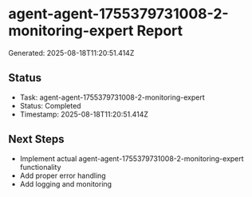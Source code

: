 # agent-agent-1755379731008-2-monitoring-expert Report

Generated: 2025-08-18T11:20:51.414Z

## Status
- Task: agent-agent-1755379731008-2-monitoring-expert
- Status: Completed
- Timestamp: 2025-08-18T11:20:51.414Z

## Next Steps
- Implement actual agent-agent-1755379731008-2-monitoring-expert functionality
- Add proper error handling
- Add logging and monitoring
